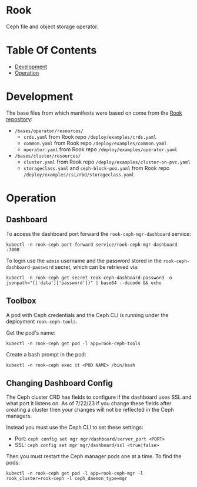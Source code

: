 # Rook
Ceph file and object storage operator.

# Table Of Contents
- [Development](#development)
- [Operation](#operation)

# Development
The base files from which manifests were based on come from the [Rook repository](https://github.com/rook/rook/):

- `/bases/operator/resources/`
  - `crds.yaml` from Rook repo `/deploy/examples/crds.yaml`
  - `common.yaml` from Rook repo `/deploy/examples/common.yaml`
  - `operator.yaml` from Rook repo `/deploy/examples/operator.yaml`
- `/bases/cluster/resources/`
  - `cluster.yaml` from Rook repo `/deploy/examples/cluster-on-pvc.yaml`
  - `storageclass.yaml` and `ceph-block-poo.yaml` from Rook repo `/deploy/examples/csi/rbd/storageclass.yaml`

# Operation
## Dashboard
To access the dashboard port forward the `rook-ceph-mgr-dashboard` service:

```
kubectl -n rook-ceph port-forward service/rook-ceph-mgr-dashboard :7000
```

To login use the `admin` username and the password stored in the `rook-ceph-dashboard-password` secret, which can be retrieved via:

```
kubectl -n rook-ceph get secret rook-ceph-dashboard-password -o jsonpath="{['data']['password']}" | base64 --decode && echo
```

## Toolbox
A pod with Ceph credentials and the Ceph CLI is running under the deployment `rook-ceph-tools`.

Get the pod's name:

```
kubectl -n rook-ceph get pod -l app=rook-ceph-tools
```

Create a bash prompt in the pod:

```
kubectl -n rook-ceph exec it <POD NAME> /bin/bash
```

## Changing Dashboard Config
The Ceph cluster CRD has fields to configure if the dashboard uses SSL and what port it listens on. As of 7/22/23 if you change these fields after creating a cluster then your changes will not be reflected in the Ceph managers.

Instead you must use the Ceph CLI to set these settings:

- Port: `ceph config set mgr mgr/dashboard/server_port <PORT>`
- SSL: `ceph config set mgr mgr/dashboard/ssl <true|false>`

Then you must restart the Ceph manager pods one at a time. To find the pods:

```
kubectl -n rook-ceph get pod -l app=rook-ceph-mgr -l rook_cluster=rook-ceph -l ceph_daemon_type=mgr
```
